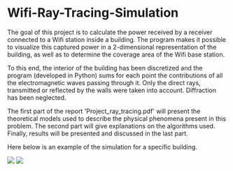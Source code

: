 # Wifi-Ray-Tracing-Simulation

The goal of this project is to calculate the power received by a receiver connected to a Wifi station inside a building. The program makes it possible to visualize this captured power in a 2-dimensional representation of the building, as well as to determine the coverage area of the Wifi base station.

To this end, the interior of the building has been discretized and the program (developed in Python) sums for each point the contributions of all the electromagnetic waves passing through it. Only the direct rays, transmitted or reflected by the walls were taken into account. Diffraction has been neglected.

The first part of the report 'Project_ray_tracing.pdf' will present the theoretical models used to describe the physical phenomena present in this problem. The second part will give explanations on the algorithms used. Finally, results will be presented and discussed in the last part.

Here below is an example of the simulation for a specific building.

<img src="https://github.com/Alban999/WiFi-Ray-Tracing-Simulation/assets/74149424/a12b91b7-dbf0-4aea-a399-075d9932055f"> <img src="https://github.com/Alban999/WiFi-Ray-Tracing-Simulation/assets/74149424/6f3cdd39-2cba-406a-ace2-a7c4d3aa7b77">




​
